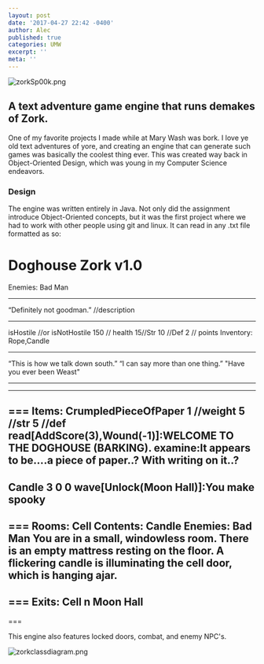 ```yaml
---
layout: post
date: '2017-04-27 22:42 -0400'
author: Alec
published: true
categories: UMW
excerpt: ''
meta: ''
---
```

![zorkSp00k.png]({{site.baseurl}}/img/zorkSp00k.png)

## A text adventure game engine that runs demakes of Zork.

One of my favorite projects I made while at Mary Wash was bork.  I love ye old text adventures of yore, and creating an engine that can generate such games was basically the coolest thing ever.  This was created way back in Object-Oriented Design, which was young in my Computer Science endeavors.  

### Design

The engine was written entirely in Java.  Not only did the assignment introduce Object-Oriented concepts, but it was the first project where we had to work with other people using git and linux.  It can read in any .txt file formatted as so:

Doghouse
Zork v1.0
===
Enemies:
Bad Man
***
“Definitely not goodman.” //description
***
isHostile //or isNotHostile
150 // health
15//Str
10 //Def
2 // points
Inventory: Rope,Candle
***
“This is how we talk down south.”
“I can say more than one thing.”
"Have you ever been Weast"
***
---
===
Items:
CrumpledPieceOfPaper
1 //weight
5 //str
5 //def
read[AddScore(3),Wound(-1)]:WELCOME TO THE DOGHOUSE (BARKING).
examine:It appears to be....a piece of paper..?  With writing on it..?
---
Candle
3
0
0
wave[Unlock(Moon Hall)]:You make spooky
---
===
Rooms:
Cell
Contents: Candle
Enemies: Bad Man
You are in a small, windowless room.  There is an empty mattress resting on the floor. A
flickering candle is illuminating the cell door, which is hanging ajar.
---
===
Exits:
Cell
n
Moon Hall
---
===
    
This engine also features locked doors, combat, and enemy NPC's.  

![zorkclassdiagram.png]({{site.baseurl}}/img/zorkclassdiagram.png)

